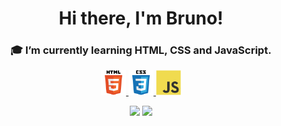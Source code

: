 
<p>
  <h1 align="center">Hi there, I'm Bruno!</h1>
  
  <h3 align="center">🎓 I’m currently learning HTML, CSS and JavaScript.</h3>
</p>

<p align="center">
  <a href="https://developer.mozilla.org/en-US/docs/Learn/HTML"> 
    <img src="https://raw.githubusercontent.com/devicons/devicon/master/icons/html5/html5-original-wordmark.svg" alt="html5" width="40" height="40"> 
  </a>
  <a href="https://developer.mozilla.org/en-US/docs/Learn/CSS"> 
    <img src="https://raw.githubusercontent.com/devicons/devicon/master/icons/css3/css3-original-wordmark.svg" alt="css3" width="40" height="40"> 
  </a>
  <a href="https://developer.mozilla.org/en-US/docs/Learn/JavaScript"> 
    <img src="https://raw.githubusercontent.com/devicons/devicon/master/icons/javascript/javascript-original.svg" alt="javascript" width="40" height="40"> 
  </a>
</p>

<p align="center">
  <img src="https://github-readme-stats.vercel.app/api?username=bruncavalcante&theme=github_dark&show_icons=true" width="410">
  <img src="https://github-readme-stats.vercel.app/api/top-langs/?username=bruncavalcante&layout=compact&theme=github_dark&hide=ruby" width="400">
</p>

<!--

### Hi there 👋

**bruncavalcante/bruncavalcante** is a ✨ _special_ ✨ repository because its `README.md` (this file) appears on your GitHub profile.

Here are some ideas to get you started:

- 🔭 I’m currently working on ...
- 🌱 I’m currently learning Python, SQL, HTML, CSS and JavaScript.
- 👯 I’m looking to collaborate on ...
- 🤔 I’m looking for help with ...
- 💬 Ask me about ...
- 📫 How to reach me: ...
- 😄 Pronouns: ...
- ⚡ Fun fact: ...

-->













